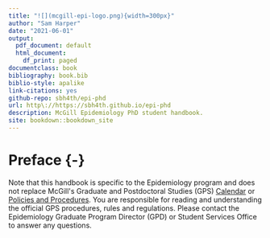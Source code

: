 ```yaml
--- 
title: "![](mcgill-epi-logo.png){width=300px}"
author: "Sam Harper"
date: "2021-06-01"
output:
  pdf_document: default
  html_document:
    df_print: paged
documentclass: book
bibliography: book.bib
biblio-style: apalike
link-citations: yes
github-repo: sbh4th/epi-phd
url: http\://https://sbh4th.github.io/epi-phd
description: McGill Epidemiology PhD student handbook.
site: bookdown::bookdown_site
---
```


# Preface {-}

Note that this handbook is specific to the Epidemiology program and does not replace McGill's Graduate and Postdoctoral Studies (GPS) [Calendar](https://www.mcgill.ca/students/courses/calendars/) or [Policies and Procedures](https://www.mcgill.ca/gps/students/policies-and-guidelines). You are responsible for reading and understanding the official GPS procedures, rules and regulations. Please contact the Epidemiology Graduate Program Director (GPD) or Student Services Office to answer any questions.

